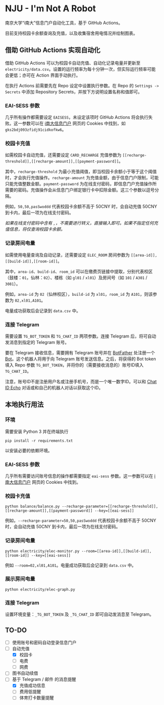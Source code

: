# NJU - I'm Not A Robot

南京大学“i南大”信息门户自动化工具，基于 GitHub Actions。

目前支持校园卡余额查询及充值，以及收集宿舍用电情况并绘制图表。

## 借助 GitHub Actions 实现自动化

借助 GitHub Actions 可以为校园卡自动充值、自动化记录电量并更新至 `electricity/data.csv`。设置的运行频率为每十分钟一次，但实际运行频率可能会更低；亦可在 Action 界面手动执行。

在执行 Actions 前需要先在 Repo 设定中设置执行参数。在 Repo 的 `Settings -> Secrets` 中添加 Repository Secrets，并按下方说明设置名称和值即可。

### EAI-SESS 参数

几乎所有操作都需要设定 `EAISESS`，未设定该项时 GitHub Actions 将会执行失败。这一参数可以在 [i南大信息门户](https://wx.nju.edu.cn/homepage/wap/default/home) 网页的 Cookies 中找到，如 `gks2bdj093zfidj91cidkofkw6`。

### 校园卡充值

如需校园卡自动充值，还需要设定 `CARD_RECHARGE` 充值参数为 `[[recharge-threshold]],[[recharge-amount]],[[payment-password]]`。

其中，`recharge-threshold` 为最小充值阈值，即当校园卡余额小于等于这个阈值时，才会执行充值操作。`recharge-amount` 为充值金额，由于信息门户限制，可能只能充值整数金额。`payment-password` 为在线支付密码，即信息门户充值操作所需要的密码。充值操作会从信息门户绑定银行卡中扣除金额。这三个参数以逗号分隔。

例如，`50,50,pasSwoddd` 代表校园卡余额不高于 50CNY 时，会自动充值 50CNY 到卡内，最后一项为在线支付密码。

*如果在线支付密码中含有 `,`，不需要进行转义，直接输入即可。如果不指定任何充值信息，将仅查询校园卡余额。*

### 记录房间电量

如需使用电量查询及自动记录，还需要设定 `ELEC_ROOM` 房间参数为 `[[area-id]],[[build-id]],[[room-id]]`。

其中，`area-id`、`build-id`、`room_id` 可以在缴费页链接中提取，分别代表校区（鼓楼：`01`，仙林：`02`）、楼栋（如 `gl01` / `xl01`）及房间号（如 `101` / `A301` / `3081`）。

例如，`area-id` 为 `02`（仙林校区），`build-id` 为 `xl01`，`room_id` 为 `A101`，则该参数为 `02,xl01,A101`。

电量成功获取后会记录到 `data.csv` 中。

### 连接 Telegram

需要设置 `TG_BOT_TOKEN` 和 `TG_CHAT_ID` 两项参数。连接 Telegram 后，将可自动发消息到指定的 Telegram 账号。

要在 Telegram 接收信息，需要拥有 Telegram 账号并在 [BotFather](https://t.me/botfather) 处注册一个 [Bot](https://core.telegram.org/bots)。这个机器人将用于向 Telegram 账号发送信息。之后，将获得的 Bot token 填入 Repo 参数 `TG_BOT_TOKEN`，并将你的（需要接收消息的）账号ID填入 `TG_CHAT_ID`。

注意，账号ID不是注册用户名或注册手机号，而是一个唯一数字ID。可以和 [Chat ID Echo](https://t.me/chatid_echo_bot) 对话或和自己的机器人对话以获取这个ID。

## 本地执行用法

### 环境

需要安装 Python 3 并在终端执行

``` shell
pip install -r requirements.txt
```

以安装必要的依赖环境。

### EAI-SESS 参数

几乎所有需要访问账号信息的操作都需要指定 `eai-sess` 参数。这一参数可以在 [i南大信息门户](https://wx.nju.edu.cn/homepage/wap/default/home) 网页的 Cookies 中找到。

### 校园卡充值

``` shell
python balance/balance.py --recharge-parameter=[[recharge-threshold]],[[recharge-amount]],[[payment-password]] --key=[[eai-sess]]
```
例如，`--recharge-parameter=50,50,pasSwoddd` 代表校园卡余额不高于 50CNY 时，会自动充值 50CNY 到卡内，最后一项为在线支付密码。

### 记录房间电量

``` shell
python electricity/elec-monitor.py --room=[[area-id]],[[build-id]],[[room-id]] --key=[[eai-sess]]
```

例如 `--room=02,xl01,A101`。电量成功获取后会记录到 `data.csv` 中。

### 展示房间电量

```shell
python electricity/elec-graph.py
```

### 连接 Telegram
设置环境变量：`_TG_BOT_TOKEN` 及 `_TG_CHAT_ID` 即可自动发消息至 Telegram。

## TO-DO
- [ ] 使用账号和密码自动登录信息门户
- [ ] 自动充值
  - [x] 校园卡
  - [ ] 电费
  - [ ] 网费
- [ ] 图书自动续借
- [ ] 基于 Telegram / 邮件 的消息提醒
  - [x] 充值成功信息
  - [ ] 费用低提醒
  - [ ] 体育打卡数量提醒